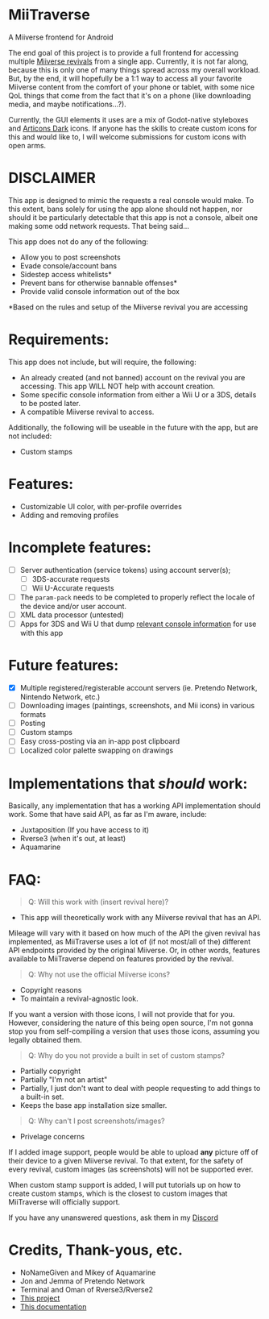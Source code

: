 # MiiTraverse
A Miiverse frontend for Android

The end goal of this project is to provide a full frontend for accessing multiple [Miiverse revivals](https://github.com/c08oprkiua/miiverse-android/blob/main/README.md#implementations-that-should-work) from a single app. Currently, it is not far along, because this is only one of many things spread across my overall workload. But, by the end, it will hopefully be a 1:1 way to access all your favorite Miiverse content from the comfort of your phone or tablet, with some nice QoL things that come from the fact that it's on a phone (like downloading media, and maybe notifications...?).

Currently, the GUI elements it uses are a mix of Godot-native styleboxes and [Articons Dark](https://github.com/Donnnno/Arcticons) icons. If anyone has the skills to create custom icons for this and would like to, I will welcome submissions for custom icons with open arms. 

# DISCLAIMER

This app is designed to mimic the requests a real console would make. To this extent, bans solely for using the app alone should not happen, nor should it be particularly detectable that this app is not a console, albeit one making some odd network requests. That being said...

This app does not do any of the following:
* Allow you to post screenshots
* Evade console/account bans
* Sidestep access whitelists*
* Prevent bans for otherwise bannable offenses*
* Provide valid console information out of the box

*Based on the rules and setup of the Miiverse revival you are accessing

# Requirements:
This app does not include, but will require, the following:
* An already created (and not banned) account on the revival you are accessing. This app WILL NOT help with account creation.
* Some specific console information from either a Wii U or a 3DS, details to be posted later.
* A compatible Miiverse revival to access.

Additionally, the following will be useable in the future with the app, but are not included:
* Custom stamps

# Features:
* Customizable UI color, with per-profile overrides
* Adding and removing profiles

# Incomplete features: 
- [ ] Server authentication (service tokens) using account server(s);
  - [ ]  3DS-accurate requests
  - [ ]  Wii U-Accurate requests
- [ ] The `param-pack` needs to be completed to properly reflect the locale of the device and/or user account.
- [ ] XML data processor (untested)
- [ ] Apps for 3DS and Wii U that dump [relevant console information](https://github.com/kinnay/NintendoClients/wiki/Account-Server) for use with this app

# Future features:
- [x] Multiple registered/registerable account servers (ie. Pretendo Network, Nintendo Network, etc.)
- [ ] Downloading images (paintings, screenshots, and Mii icons) in various formats
- [ ] Posting
- [ ] Custom stamps
- [ ] Easy cross-posting via an in-app post clipboard
- [ ] Localized color palette swapping on drawings

# Implementations that *should* work:
Basically, any implementation that has a working API implementation should work. Some that have said API, as far as I'm aware, include: 
* Juxtaposition (If you have access to it)
* Rverse3 (when it's out, at least)
* Aquamarine

# FAQ: 
> Q: Will this work with (insert revival here)?

- This app will theoretically work with any Miiverse revival that has an API.

Mileage will vary with it based on how much of the API the given revival has implemented, as MiiTraverse uses a lot of (if not most/all of the) different API endpoints provided by the original Miiverse. Or, in other words, features available to MiiTraverse depend on features provided by the revival.

> Q: Why not use the official Miiverse icons?

- Copyright reasons
- To maintain a revival-agnostic look.

If you want a version with those icons, I will not provide that for you. However, considering the nature of this being open source, I'm not gonna stop you from self-compiling a version that uses those icons, assuming you legally obtained them.

> Q: Why do you not provide a built in set of custom stamps? 

- Partially copyright
- Partially "I'm not an artist"
- Partially, I just don't want to deal with people requesting to add things to a built-in set.
- Keeps the base app installation size smaller.

> Q: Why can't I post screenshots/images?

- Privelage concerns

If I added image support, people would be able to upload **any** picture off of their device to a given Miiverse revival. To that extent, for the safety of every revival, custom images (as screenshots) will not be supported ever.

When custom stamp support is added, I will put tutorials up on how to create custom stamps, which is the closest to custom images that MiiTraverse will officially support.

If you have any unanswered questions, ask them in my [Discord](https://discord.com/invite/Mu6YUEmerN)

# Credits, Thank-yous, etc.
- NoNameGiven and Mikey of Aquamarine
- Jon and Jemma of Pretendo Network
- Terminal and Oman of Rverse3/Rverse2
- [This project](https://github.com/MatthewL246/Miiverse-PC)
- [This documentation](https://github.com/kinnay/NintendoClients/wiki)
